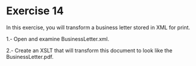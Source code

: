 # Exercise 14

In this exercise, you will transform a business letter stored in XML for print.

1.- Open and examine BusinessLetter.xml.

2.- Create an XSLT that will transform this document to look like the BusinessLetter.pdf.

